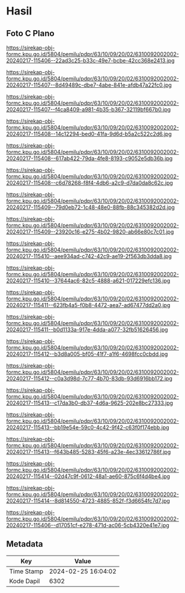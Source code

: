 # Hasil

## Foto C Plano

https://sirekap-obj-formc.kpu.go.id/5804/pemilu/pdpr/63/10/09/20/02/6310092002002-20240217-115406--22ad3c25-b33c-49e7-bcbe-42cc368e2413.jpg

https://sirekap-obj-formc.kpu.go.id/5804/pemilu/pdpr/63/10/09/20/02/6310092002002-20240217-115407--8d49489c-dbe7-4abe-841e-afdb47a22fc0.jpg

https://sirekap-obj-formc.kpu.go.id/5804/pemilu/pdpr/63/10/09/20/02/6310092002002-20240217-115407--f4ca8409-a981-4b35-b367-32119bf667b0.jpg

https://sirekap-obj-formc.kpu.go.id/5804/pemilu/pdpr/63/10/09/20/02/6310092002002-20240217-115408--14c12294-bed0-41fa-9d6d-b5a2c522c2d6.jpg

https://sirekap-obj-formc.kpu.go.id/5804/pemilu/pdpr/63/10/09/20/02/6310092002002-20240217-115408--617ab422-79da-4fe8-8193-c9052e5db36b.jpg

https://sirekap-obj-formc.kpu.go.id/5804/pemilu/pdpr/63/10/09/20/02/6310092002002-20240217-115408--c6d78268-f8f4-4db6-a2c9-d7da0da8c62c.jpg

https://sirekap-obj-formc.kpu.go.id/5804/pemilu/pdpr/63/10/09/20/02/6310092002002-20240217-115409--79d0eb72-1c48-48e0-88fb-88c345382d2d.jpg

https://sirekap-obj-formc.kpu.go.id/5804/pemilu/pdpr/63/10/09/20/02/6310092002002-20240217-115409--23920c16-e275-4b02-9820-ab66e80c7c01.jpg

https://sirekap-obj-formc.kpu.go.id/5804/pemilu/pdpr/63/10/09/20/02/6310092002002-20240217-115410--aee934ad-c742-42c9-ae19-2f563db3dda8.jpg

https://sirekap-obj-formc.kpu.go.id/5804/pemilu/pdpr/63/10/09/20/02/6310092002002-20240217-115410--37644ac6-82c5-4888-a621-017229efc136.jpg

https://sirekap-obj-formc.kpu.go.id/5804/pemilu/pdpr/63/10/09/20/02/6310092002002-20240217-115411--623fb4a5-f0b8-4472-aea7-ad67477dd2a0.jpg

https://sirekap-obj-formc.kpu.go.id/5804/pemilu/pdpr/63/10/09/20/02/6310092002002-20240217-115411--b0d1133a-917e-4dda-a077-32fb51626456.jpg

https://sirekap-obj-formc.kpu.go.id/5804/pemilu/pdpr/63/10/09/20/02/6310092002002-20240217-115412--b3d8a005-bf05-41f7-a1f6-4698fcc0cbdd.jpg

https://sirekap-obj-formc.kpu.go.id/5804/pemilu/pdpr/63/10/09/20/02/6310092002002-20240217-115412--c0a3d98d-7c77-4b70-83db-93d6916bb172.jpg

https://sirekap-obj-formc.kpu.go.id/5804/pemilu/pdpr/63/10/09/20/02/6310092002002-20240217-115413--c17da3b0-db37-4d6a-9625-202e8bc27333.jpg

https://sirekap-obj-formc.kpu.go.id/5804/pemilu/pdpr/63/10/09/20/02/6310092002002-20240217-115413--bb19e54e-59c0-4c42-9f42-c63f0f174ebb.jpg

https://sirekap-obj-formc.kpu.go.id/5804/pemilu/pdpr/63/10/09/20/02/6310092002002-20240217-115413--f643b485-5283-45f6-a23e-4ec33612786f.jpg

https://sirekap-obj-formc.kpu.go.id/5804/pemilu/pdpr/63/10/09/20/02/6310092002002-20240217-115414--02d47c9f-0612-48a1-ae60-875c6f4d4be4.jpg

https://sirekap-obj-formc.kpu.go.id/5804/pemilu/pdpr/63/10/09/20/02/6310092002002-20240217-115414--8d814550-4723-4885-852f-f3d6654fc7d7.jpg

https://sirekap-obj-formc.kpu.go.id/5804/pemilu/pdpr/63/10/09/20/02/6310092002002-20240217-115406--d17051cf-e278-471d-ac06-5cb4320e41e7.jpg


## Metadata

| Key        | Value               |
| ---------- | ------------------- |
| Time Stamp | 2024-02-25 16:04:02 |
| Kode Dapil | 6302                |



